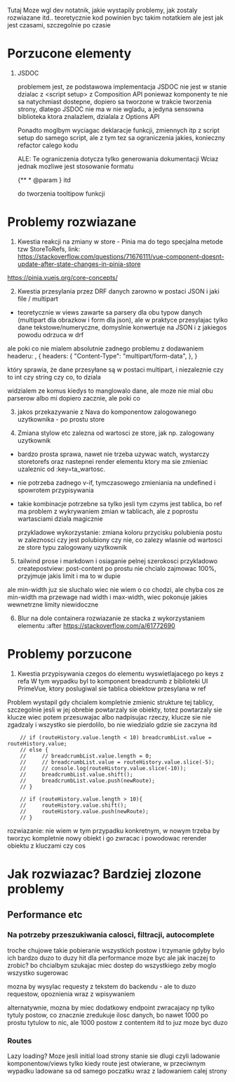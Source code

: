 Tutaj Moze wgl dev notatnik, jakie wystapily problemy, jak zostaly rozwiazane itd.. teoretycznie kod powinien byc takim notatkiem ale jest jak jest czasami, szczegolnie po czasie

# Porzucone elementy
1. JSDOC

    problemem jest, ze podstawowa implementacja JSDOC nie jest w stanie dzialac z \<script setup\> z Composition API poniewaz komponenty te nie sa natychmiast dostepne, dopiero sa tworzone w trakcie tworzenia strony, dlatego JSDOC nie ma w nie wgladu, a jedyna sensowna biblioteka ktora znalazlem, dzialala z Options API

    Ponadto moglbym wyciagac deklaracje funkcji, zmiennych itp z script setup do samego script, ale z tym tez sa ograniczenia jakies, konieczny refactor calego kodu

    ALE:
    Te ograniczenia dotycza tylko generowania dokumentacji
    Wciaz jednak mozliwe jest stosowanie formatu

    {**
    \* @param 
    }
    itd
    
    do tworzenia tooltipow funkcji

# Problemy rozwiazane

1. Kwestia reakcji na zmiany w store - Pinia ma do tego specjalna metode
tzw StoreToRefs, link:
https://stackoverflow.com/questions/71676111/vue-component-doesnt-update-after-state-changes-in-pinia-store

https://pinia.vuejs.org/core-concepts/


2. Kwestia przesylania przez DRF danych zarowno w postaci JSON i jaki file / multipart

- teoretycznie w views zawarte sa parsery dla obu typow danych (multipart dla obrazkow i form dla json), ale w praktyce przesylajac tylko dane tekstowe/numeryczne, domyslnie konwertuje na JSON i z jakiegos powodu odrzuca w drf

ale poki co nie mialem absolutnie zadnego problemu z dodawaniem headeru:
,
  {
        headers: {
            "Content-Type": "multipart/form-data",
        },
  }

który sprawia, że dane przesyłane są w postaci multipart, i niezaleznie czy to int czy string czy co, to dziala

widzialem ze komus kiedys to manglowalo dane, ale moze nie mial obu parserow albo mi dopiero zacznie, ale poki co

3. jakos przekazywanie z Nava do komponentow zalogowanego uzytkownika - po prostu store

4. Zmiana stylow etc zalezna od wartosci ze store, jak np. zalogowany uzytkownik
 - bardzo prosta sprawa, nawet nie trzeba uzywac watch, wystarczy storetorefs oraz nastepnei render elementu ktory ma sie zmieniac uzaleznic od :key=ta_wartosc.
 - nie potrzeba zadnego v-if, tymczasowego zmieniania na undefined i spowrotem przypisywania
 - takie kombinacje potrzebne sa tylko jesli tym czyms jest tablica, bo ref ma problem z wykrywaniem zmian w tablicach, ale z poprostu wartasciami dziala magicznie

    przykladowe wykorzystanie: zmiana koloru przycisku polubienia postu w zaleznosci czy jest polubiony czy nie, co zalezy wlasnie od wartosci ze store typu zalogowany uzytkownik

5. tailwind prose i markdown i osiaganie pelnej szerokosci
przykladowo createpostview: post-content po prostu nie chcialo zajmowac 100%, przyjmuje jakis limit i ma to w dupie

ale min-width juz sie sluchalo wiec nie wiem o co chodzi, ale chyba cos ze min-width ma przewage nad width i max-width, wiec pokonuje jakies wewnetrzne limity niewidoczne

6. Blur na dole containera
rozwiazanie ze stacka z wykorzystaniem elementu :after https://stackoverflow.com/a/61772690

# Problemy porzucone

1. Kwestia przypisywania czegos do elementu wyswietlajacego po keys z refa
W tym wypadku byl to komponent breadcrumb z biblioteki UI PrimeVue,
ktory poslugiwal sie tablica obiektow przesylana w ref

Problem wystapil gdy chcialem kompletnie zmienic strukture tej tablicy, szczegolnie jesli w jej obrebie powtarzaly sie obiekty, totez powtarzaly sie klucze
wiec potem przesuwajac albo nadpisujac rzeczy, klucze sie nie zgadzaly i wszystko sie pierdolilo, bo nie wiedzialo gdzie sie zaczyna itd

```
    // if (routeHistory.value.length < 10) breadcrumbList.value = routeHistory.value;
    // else {
    //     // breadcrumbList.value.length = 0;
    //     // breadcrumbList.value = routeHistory.value.slice(-5);
    //     // console.log(routeHistory.value.slice(-10));
    //     breadcrumbList.value.shift();
    //     breadcrumbList.value.push(newRoute);
    // }
    
    // if (routeHistory.value.length > 10){
    //     routeHistory.value.shift();
    //     routeHistory.value.push(newRoute);
    // }
```

rozwiazanie: nie wiem w tym przypadku konkretnym, w nowym trzeba by tworzyc kompletnie nowy obiekt i go zwracac i powodowac rerender obiektu z kluczami czy cos


# Jak rozwiazac? Bardziej zlozone problemy

## Performance etc

### Na potrzeby przeszukiwania calosci, filtracji, autocomplete

troche chujowe takie pobieranie wszystkich postow i trzymanie
gdyby bylo ich bardzo duzo to duzy hit dla performance moze byc
ale jak inaczej to zrobic? bo chcialbym szukajac miec dostep do wszystkiego
zeby moglo wszystko sugerowac

mozna by wysylac requesty z tekstem do backendu - ale to duzo requestow, opoznienia wraz z wpisywaniem

alternatywnie, mozna by miec dodatkowy endpoint zwracajacy np tylko tytuly postow, co znacznie zredukuje ilosc danych, bo nawet 1000 po prostu tytulow to nic, ale 1000 postow z contentem itd to juz moze byc duzo

### Routes

Lazy loading? Moze jesli initial load strony stanie sie dlugi
czyli ladowanie komponentow/views tylko kiedy route jest otwierane, w przeciwnym wypadku ladowane sa od samego poczatku wraz z ladowaniem calej strony